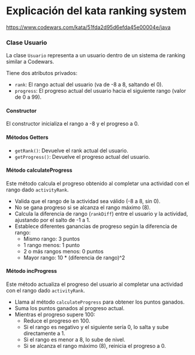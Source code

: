 # Explicación del kata ranking system
https://www.codewars.com/kata/51fda2d95d6efda45e00004e/java

### Clase Usuario

La clase `Usuario` representa a un usuario dentro de un sistema de ranking similar a Codewars.

Tiene dos atributos privados:
- `rank`: El rango actual del usuario (va de -8 a 8, saltando el 0).
- `progress`: El progreso actual del usuario hacia el siguiente rango (valor de 0 a 99).

#### Constructor

El constructor inicializa el rango a -8 y el progreso a 0.

#### Métodos Getters

- `getRank()`: Devuelve el rank actual del usuario.
- `getProgress()`: Devuelve el progreso actual del usuario.

#### Método calculateProgress

Este método calcula el progreso obtenido al completar una actividad con el rango dado `activityRank`.

- Valida que el rango de la actividad sea válido (-8 a 8, sin 0).
- No se gana progreso si se alcanza el rango máximo (8).
- Calcula la diferencia de rango (`rankDiff`) entre el usuario y la actividad, ajustando por el salto de -1 a 1.
- Establece diferentes ganancias de progreso según la diferencia de rango:
  - Mismo rango: 3 puntos
  - 1 rango menos: 1 punto
  - 2 o más rangos menos: 0 puntos
  - Mayor rango: 10 * (diferencia de rango)^2

#### Método incProgress

Este método actualiza el progreso del usuario al completar una actividad con el rango dado `activityRank`.

- Llama al método `calculateProgress` para obtener los puntos ganados.
- Suma los puntos ganados al progreso actual.
- Mientras el progreso supere 100:
  - Reduce el progreso en 100.
  - Si el rango es negativo y el siguiente sería 0, lo salta y sube directamente a 1.
  - Si el rango es menor a 8, lo sube de nivel.
  - Si se alcanza el rango máximo (8), reinicia el progreso a 0.

